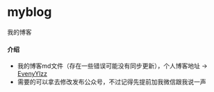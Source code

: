 # myblog
我的博客
#### 介绍
- 我的博客md文件（存在一些错误可能没有同步更新），个人博客地址 -> [EvenyYlzz](https://juejin.cn/user/4195392104182365/posts)
- 需要的可以拿去修改发布公众号，不过记得先提前加我微信跟我说一声